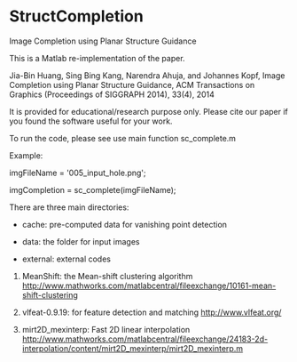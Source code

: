 StructCompletion
================

Image Completion using Planar Structure Guidance

This is a Matlab re-implementation of the paper.

Jia-Bin Huang, Sing Bing Kang, Narendra Ahuja, and Johannes Kopf, 
Image Completion using Planar Structure Guidance,
ACM Transactions on Graphics (Proceedings of SIGGRAPH 2014), 33(4), 2014

It is provided for educational/research purpose only. Please cite our paper if you found the software useful for your work.

To run the code, please see use main function sc_complete.m
 
Example:

imgFileName = '005_input_hole.png';

imgCompletion = sc_complete(imgFileName);

There are three main directories:

- cache: pre-computed data for vanishing point detection

- data: the folder for input images

- external: external codes

1. MeanShift: the Mean-shift clustering algorithm
http://www.mathworks.com/matlabcentral/fileexchange/10161-mean-shift-clustering

2. vlfeat-0.9.19: for feature detection and matching
http://www.vlfeat.org/

3. mirt2D_mexinterp: Fast 2D linear interpolation
http://www.mathworks.com/matlabcentral/fileexchange/24183-2d-interpolation/content/mirt2D_mexinterp/mirt2D_mexinterp.m
